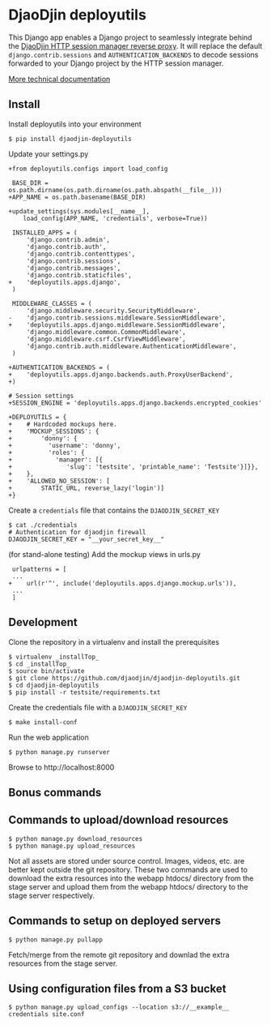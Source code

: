 DjaoDjin deployutils
====================

This Django app enables a Django project to seamlessly integrate behind
the [DjaoDjin HTTP session manager reverse proxy](https://github.com/djaodjin/djaoapp).
It will replace the default ``django.contrib.sessions``
and ``AUTHENTICATION_BACKENDS`` to decode sessions forwarded to your Django
project by the HTTP session manager.

[More technical documentation](https://djaodjin.com/docs/technical/)

Install
-------

Install deployutils into your environment


    $ pip install djaodjin-deployutils


Update your settings.py


    +from deployutils.configs import load_config

     BASE_DIR = os.path.dirname(os.path.dirname(os.path.abspath(__file__)))
    +APP_NAME = os.path.basename(BASE_DIR)

    +update_settings(sys.modules[__name__],
        load_config(APP_NAME, 'credentials', verbose=True))

     INSTALLED_APPS = (
         'django.contrib.admin',
         'django.contrib.auth',
         'django.contrib.contenttypes',
         'django.contrib.sessions',
         'django.contrib.messages',
         'django.contrib.staticfiles',
    +    'deployutils.apps.django',
     )

     MIDDLEWARE_CLASSES = (
         'django.middleware.security.SecurityMiddleware',
    -    'django.contrib.sessions.middleware.SessionMiddleware',
    +    'deployutils.apps.django.middleware.SessionMiddleware',
         'django.middleware.common.CommonMiddleware',
         'django.middleware.csrf.CsrfViewMiddleware',
         'django.contrib.auth.middleware.AuthenticationMiddleware',
     )

    +AUTHENTICATION_BACKENDS = (
    +    'deployutils.apps.django.backends.auth.ProxyUserBackend',
    +)

    # Session settings
    +SESSION_ENGINE = 'deployutils.apps.django.backends.encrypted_cookies'

    +DEPLOYUTILS = {
    +    # Hardcoded mockups here.
    +    'MOCKUP_SESSIONS': {
    +        'donny': {
    +          'username': 'donny',
    +          'roles': {
    +            'manager': [{
    +               'slug': 'testsite', 'printable_name': 'Testsite'}]}},
    +    },
    +    'ALLOWED_NO_SESSION': [
    +        STATIC_URL, reverse_lazy('login')]
    +}


Create a ``credentials`` file that contains the ``DJAODJIN_SECRET_KEY``


    $ cat ./credentials
    # Authentication for djaodjin firewall
    DJAODJIN_SECRET_KEY = "__your_secret_key__"


(for stand-alone testing) Add the mockup views in urls.py


     urlpatterns = [
     ...
    +    url(r'^', include('deployutils.apps.django.mockup.urls')),
     ...
     ]


Development
-----------

Clone the repository in a virtualenv and install the prerequisites


    $ virtualenv _installTop_
    $ cd _installTop_
    $ source bin/activate
    $ git clone https://github.com/djaodjin/djaodjin-deployutils.git
    $ cd djaodjin-deployutils
    $ pip install -r testsite/requirements.txt


Create the credentials file with a ``DJAODJIN_SECRET_KEY``


    $ make install-conf


Run the web application


    $ python manage.py runserver


Browse to http://localhost:8000



Bonus commands
--------------

Commands to upload/download resources
-------------------------------------


    $ python manage.py download_resources
    $ python manage.py upload_resources


Not all assets are stored under source control. Images, videos, etc. are
better kept outside the git repository. These two commands are used to
download the extra resources into the webapp htdocs/ directory from
the stage server and upload them from the webapp htdocs/ directory to
the stage server respectively.

Commands to setup on deployed servers
-------------------------------------


    $ python manage.py pullapp


Fetch/merge from the remote git repository and downlad the extra resources
from the stage server.

Using configuration files from a S3 bucket
------------------------------------------


    $ python manage.py upload_configs --location s3://__example__ credentials site.conf
